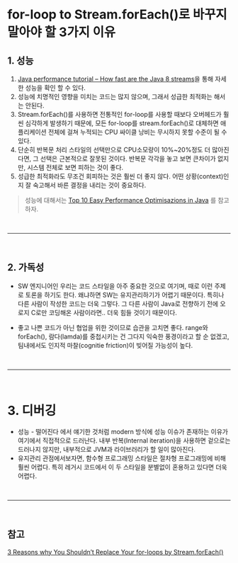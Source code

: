 # for-loop to Stream.forEach()로 바꾸지 말아야 할 3가지 이유

## 1. 성능
    
 1. [Java performance tutorial – How fast are the Java 8 streams](https://jaxenter.com/java-performance-tutorial-how-fast-are-the-java-8-streams-118830.html)을 통해 자세한 성능을 확인 할 수 있다.
 2. 성능에 치명적인 영향을 미치는 코드는 많지 않으며, 그래서 성급한 최적화는 해서는 안된다.
 3. Stream.forEach()를 사용하면 전통적인 for-loop를 사용할 때보다 오버헤드가 훨씬 심각하게 발생하기 때문에, 모든 for-loop를 stream.forEach()로 대체하면 애플리케이션 전체에 걸쳐 누적되는 CPU 싸이클 낭비는 무시하지 못할 수준이 될 수 있다.
 4. 단순히 반복문 처리 스타일의 선택만으로 CPU소모량이 10%~20%정도 더 많아진다면, 그 선택은 근본적으로 잘못된 것이다. 반복문 각각을 놓고 보면 큰차이가 없지만, 시스템 전체로 보면 피하는 것이 좋다.
 5. 성급한 최적화라도 무조건 회피하는 것은 훨씬 더 좋지 않다. 어떤 상황(context)인지 잘 숙고해서 바른 결정을 내리는 것이 중요하다. 

 > 성능에 대해서는 [Top 10 Easy Performance Optimisazions in Java](https://blog.jooq.org/top-10-easy-performance-optimisations-in-java/) 를 참고하자.

<br />
<hr>
<br />

## 2. 가독성

- SW 엔지니어인 우리는 코드 스타일을 아주 중요한 것으로 여기며, 때로 이런 주제로 토론을 하기도 한다. 왜냐하면 SW는 유지관리하기가 어렵기 때문이다. 특히나 다른 사람이 작성한 코드는 더욱 그렇다. 그 다른 사람이 Java로 전향하기 전에 오로지 C로만 코딩해온 사람이라면.. 더욱 힘들 것이기 때문이다.

- 좋고 나쁜 코드가 아닌 협업을 위한 것이므로 습관을 고치면 좋다. range와 forEach(), 람다(lamda)를 중첩시키는 건 그다지 익숙한 풍경이라고 할 순 없겠고, 팀내에서도 인지적 마찰(cognitie friction)이 빚어질 가능성이 높다.

<br />
<hr>
<br />

# 3. 디버깅
 - 성능 - 떨어진다 에서 얘기한 것처럼 modern 방식에 성능 이슈가 존재하는 이유가 여기에서 직접적으로 드러난다. 내부 반복(Internal iteration)을 사용하면 겉으로는 드러나지 않지만, 내부적으로 JVM과 라이브러리가 할 일이 많아진다. 
 - 유지관리 관점에서보자면, 함수형 프로그래밍 스타일은 절차형 프로그래밍에 비해 훨씬 어렵다. 특히 레거시 코드에서 이 두 스타일을 분별없이 혼용하고 있다면 더욱 어렵다.

<br />
<hr>
<br />

## 참고
[3 Reasons why You Shouldn’t Replace Your for-loops by Stream.forEach()](https://blog.jooq.org/3-reasons-why-you-shouldnt-replace-your-for-loops-by-stream-foreach/)